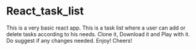 # React_task_list
This is a very basic react app. 
This is a task list where a user can add or delete tasks according to his needs.
Clone it, Download it and Play with it. 
Do suggest if any changes needed.
Enjoy! Cheers!
